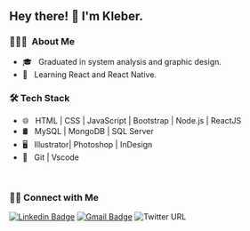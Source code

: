 <h2> Hey there! 👋 I'm Kleber.</h2>

<h3> 👨🏻‍💻 &nbsp;About Me </h3>

- 🎓 &nbsp; Graduated in system analysis and graphic design.
- 🌱 &nbsp; Learning React and React Native.

<h3>🛠 Tech Stack</h3>

- 🌐 &nbsp; HTML | CSS | JavaScript | Bootstrap | Node.js | ReactJS
- 🛢 &nbsp; MySQL | MongoDB | SQL Server
- 🖥 &nbsp; Illustrator| Photoshop | InDesign
- 🔧 &nbsp; Git | Vscode

<br/>

<h3> 🤝🏻 Connect with Me </h3>

[![Linkedin Badge](https://img.shields.io/badge/-LinkedIn-blue?style=flat-square&logo=Linkedin&logoColor=white&link=https://www.linkedin.com/in/kleber-melo-rocha-49a47911a/)](https://www.linkedin.com/in/kleber-melo-rocha-49a47911a/)
[![Gmail Badge](https://img.shields.io/badge/-Gmail-c14438?style=flat-square&logo=Gmail&logoColor=white&link=mailto:kleberrocha2701@gmail.com)](mailto:kleberrocha2701@gmail.com/)
![Twitter URL](https://img.shields.io/twitter/url?color=gray&label=twitter&logo=twitter&logoColor=twitter&style=flat-square&url=https%3A%2F%2Ftwitter.com%2FkleberM_)
